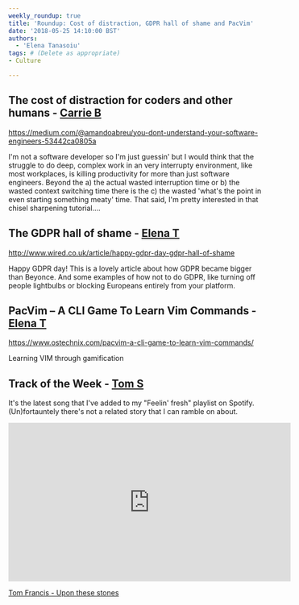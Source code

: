 ```yaml
---
weekly_roundup: true
title: 'Roundup: Cost of distraction, GDPR hall of shame and PacVim'
date: '2018-05-25 14:10:00 BST'
authors:
  - 'Elena Tanasoiu'
tags: # (Delete as appropriate)
- Culture

---
```


## The cost of distraction for coders and other humans - [Carrie B](/team#carrie-bedingfield)

https://medium.com/@amandoabreu/you-dont-understand-your-software-engineers-53442ca0805a

I'm not a software developer so I'm just guessin' but I would think that the struggle to do deep, complex work in an very interrupty environment, like most workplaces, is killing productivity for more than just software engineers. Beyond the a) the actual wasted interruption time or b) the wasted context switching time there is the c) the wasted 'what's the point in even starting something meaty' time. That said, I'm pretty interested in that chisel sharpening tutorial....

## The GDPR hall of shame - [Elena T](/team#elena-tanasoiu)

http://www.wired.co.uk/article/happy-gdpr-day-gdpr-hall-of-shame

Happy GDPR day! This is a lovely article about how GDPR became bigger than Beyonce. 
And some examples of how not to do GDPR, like turning off people lightbulbs or 
blocking Europeans entirely from your platform.

## PacVim – A CLI Game To Learn Vim Commands - [Elena T](/team#elena-tanasoiu)

https://www.ostechnix.com/pacvim-a-cli-game-to-learn-vim-commands/

Learning VIM through gamification

## Track of the Week - [Tom S](/team#tom-sabin)

It's the latest song that I've added to my "Feelin' fresh" playlist on Spotify. (Un)fortauntely there's not a related story that I can ramble on about.

<iframe width="560" height="315" src="https://www.youtube.com/embed/Zt5X--ITwB8" frameborder="0" allow="autoplay; encrypted-media" allowfullscreen></iframe>

[Tom Francis - Upon these stones](https://youtu.be/Zt5X--ITwB8)